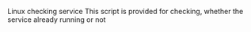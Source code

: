 Linux checking service
This script is provided for checking, whether the service already running or not
